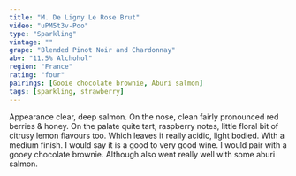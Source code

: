 ```yaml
---
title: "M. De Ligny Le Rose Brut"
video: "uPM5t3v-Poo"
type: "Sparkling"
vintage: ""
grape: "Blended Pinot Noir and Chardonnay"
abv: "11.5% Alchohol"
region: "France"
rating: "four"
pairings: [Gooie chocolate brownie, Aburi salmon]
tags: [sparkling, strawberry]
---
```


Appearance clear, deep salmon. On the nose, clean fairly pronounced red berries &amp; honey. On the palate quite tart, raspberry notes, little floral bit of citrusy lemon flavours too. Which leaves it really acidic, light bodied.  With a medium finish. I would say it is a good to very good wine. I would pair with a gooey chocolate brownie. Although also went really well with some aburi salmon.

<!-- ![{{ page.title }}](/assets/img/blank.png "{{ page.title }}") -->